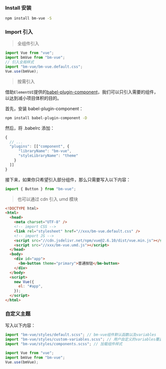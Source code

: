 ### Install 安装

```bash
npm install bm-vue -S
```

### Import 引入

> 全组件引入

```javascript
import Vue from "vue";
import bmVue from "bm-vue";
// 引入全局样式
import "bm-vue/bm-vue.default.css";
Vue.use(bmVue);
```

> 按需引入

借助`ElementUI`提供的[babel-plugin-component](https://github.com/ElementUI/babel-plugin-component)，我们可以只引入需要的组件，以达到减小项目体积的目的。

首先，安装 babel-plugin-component：

```bash
npm install babel-plugin-component -D
```

然后，将 .babelrc 添加：

```javascript
{
  // ...
  "plugins": [["component", {
      "libraryName": "bm-vue",
      "styleLibraryName": "theme"
    }
  ]]
}
```

接下来，如果你只希望引入部分组件，那么只需要写入以下内容：

```javascript
import { Button } from "bm-vue";
```

> 也可以通过 cdn 引入 umd 模块

```html
<!DOCTYPE html>
<html>
  <head>
    <meta charset="UTF-8" />
    <!-- import CSS -->
    <link rel="stylesheet" href="//xxx/bm-vue.default.css" />
    <!-- import JS -->
    <script src="//cdn.jsdelivr.net/npm/vue@2.6.10/dist/vue.min.js"></script>
    <script src="//xxx/bm-vue.umd.js"></script>
  </head>
  <body>
    <div id="app">
      <bm-button theme="primary">普通按钮</bm-button>
    </div>
  </body>
  <script>
    new Vue({
      el: "#app",
    });
  </script>
</html>
```

### 自定义主题

写入以下内容：

```js
import "bm-vue/styles/default.scss"; // bm-vue组件默认函数以及variables
import "bm-vue/styles/custom-variables.scss"; // 用户自定义的variables覆盖默认常量配置
import "bm-vue/styles/components.scss"; // 加载组件样式

import Vue from "vue";
import bmVue from "bm-vue";
Vue.use(bmVue);
```
